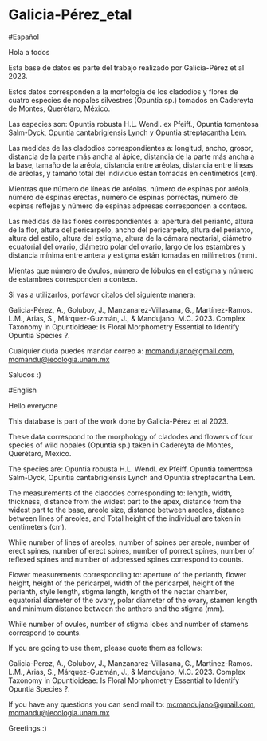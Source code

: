 # Galicia-Pérez_etal

#Español 

Hola a todos

Esta base de datos es parte del trabajo realizado por Galicia-Pérez et al 2023. 

Estos datos corresponden a la morfología de los cladodios y flores de cuatro especies de nopales silvestres (Opuntia sp.) tomados en Cadereyta de Montes, Querétaro, México. 

Las especies son: Opuntia robusta H.L. Wendl. ex Pfeiff., Opuntia tomentosa Salm-Dyck, Opuntia cantabrigiensis Lynch y Opuntia streptacantha Lem. 

Las medidas de las cladodios correspondientes a: longitud, ancho, grosor, distancia de la parte más ancha al ápice,
distancia de la parte más ancha a la base, tamaño de la aréola, distancia entre aréolas, distancia entre líneas de aréolas,
y tamaño total del individuo están tomadas en centímetros (cm).

Mientras que número de líneas de aréolas, número de espinas por aréola, número de espinas erectas, 
número de espinas porrectas, número de espinas reflejas y número de espinas adpresas corresponden a conteos. 

Las medidas de las flores correspondientes a: apertura del perianto, altura de la flor, altura del pericarpelo, ancho del pericarpelo, altura del perianto, altura del estilo, altura del estigma, altura de la cámara nectarial, diámetro ecuatorial del ovario, diámetro polar del ovario, largo de los estambres y distancia mínima entre antera y estigma están tomadas en milímetros (mm).  

Mientas que número de óvulos, número de lóbulos en el estigma y número de estambres corresponden a conteos.

Si vas a utilizarlos, porfavor citalos del siguiente manera: 

Galicia-Pérez, A., Golubov, J., Manzanarez-Villasana, G., Martínez-Ramos. L.M., 
Arias, S., Márquez-Guzmán, J., & Mandujano, M.C.  2023. 
Complex Taxonomy in Opuntioideae: Is Floral Morphometry Essential to Identify Opuntia Species ?. 

Cualquier duda puedes mandar correo a: mcmandujano@gmail.com, mcmandu@iecologia.unam.mx 

Saludos :)

#English 

Hello everyone

This database is part of the work done by Galicia-Pérez et al 2023. 

These data correspond to the morphology of cladodes and flowers of four species of wild nopales (Opuntia sp.)
taken in Cadereyta de Montes, Querétaro, Mexico. 

The species are: Opuntia robusta H.L. Wendl. ex Pfeiff, Opuntia tomentosa Salm-Dyck, 
Opuntia cantabrigiensis Lynch and Opuntia streptacantha Lem. 

The measurements of the cladodes corresponding to: length, width, thickness, distance from the widest part to the apex, distance from the widest part to the base, areole size, distance between areoles, distance between lines of areoles, and Total height of the individual are taken in centimeters (cm). 

While number of lines of areoles, number of spines per areole, number of erect spines, number of erect spines, number of porrect spines, number of reflexed spines and number of adpressed spines correspond to counts. 

Flower measurements corresponding to: aperture of the perianth, flower height, height of the pericarpel, width of the pericarpel, height of the perianth, style length, stigma length, length of the nectar chamber, equatorial diameter of the ovary, polar diameter of the ovary, stamen length and minimum distance between the anthers and the stigma (mm).  

While number of ovules, number of stigma lobes and number of stamens correspond to counts.

If you are going to use them, please quote them as follows: 

Galicia-Perez, A., Golubov, J., Manzanarez-Villasana, G., Martinez-Ramos. L.M., 
Arias, S., Márquez-Guzmán, J., & Mandujano, M.C. 2023. 
Complex Taxonomy in Opuntioideae: Is Floral Morphometry Essential to Identify Opuntia Species ?. 

If you have any questions you can send mail to: mcmandujano@gmail.com, mcmandu@iecologia.unam.mx 

Greetings :)
